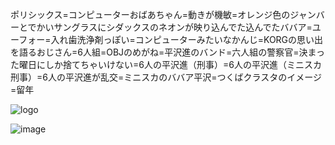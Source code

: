 ポリシックス=コンピューターおばあちゃん=動きが機敏=オレンジ色のジャンバーとでかいサングラスにシダックスのネオンが映り込んでた込んでたババア=ユーフォー=入れ歯洗浄剤っぽい=コンピューターみたいなかんじ=KORGの思い出を語るおじさん=6人組=OBJのめがね=平沢進のバンド=六人組の警察官=決まった曜日にしか捨てちゃいけない=6人の平沢進（刑事）=6人の平沢進（ミニスカ刑事）=6人の平沢進が乱交=ミニスカのババア平沢=つくばクラスタのイメージ=留年

![logo](http://gyazo.com/e25fa07a8aba78f4fba0081c2acda2fb.png)

![image](http://gyazo.com/7fa82250d44cd0742fc1b14bb4e1071d.png)

